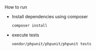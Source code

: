 How to run

- Install dependencies using composer

    ```sh
    composer install
    ```

- execute tests

    ```sh
    vendor/phpunit/phpunit/phpunit tests
    ```